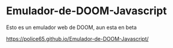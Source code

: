 # Emulador-de-DOOM-Javascript
Esto es un emulador web de DOOM, aun esta en beta

https://police65.github.io/Emulador-de-DOOM-Javascript/
